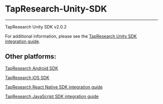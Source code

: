 # TapResearch-Unity-SDK
---
TapResearch Unity SDK v2.0.2

For additional information, please see the [TapResearch Unity SDK integration guide](https://www.tapresearch.com/docs/unity_integration_guide).

## Other platforms:

[TapResearch Android SDK](https://github.com/TapResearch/TapResearch-Android-SDK)  

[TapResearch iOS SDK](https://github.com/TapResearch/TapResearch-iOS-SDK)  

[TapResearch React Native SDK integration guide](https://www.tapresearch.com/docs/react-native-integration-guide)

[TapResearch JavaScript SDK integration guide](https://www.tapresearch.com/docs/javascript-integration-guide)
